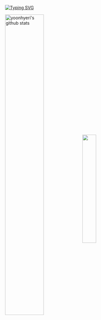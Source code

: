 [![Typing SVG](https://readme-typing-svg.herokuapp.com?font=Oleo+Script&color=ff9933&size=25&center=true&vCenter=true&width=404&height=53&lines=%E3%80%80%E3%80%80hiya%2C+I'm+hyeri+%E3%80%80%E3%80%80)](https://git.io/typing-svg)
 
<a href="https://github.com/yoonhyeri/github-readme-stats"><img align="center" img width="50%" src="https://github-readme-stats.vercel.app/api?username=yoonhyeri&show_icons=true&include_all_commits=true&theme=buefy&hide_border=true" alt="yoonhyeri's github stats"/></a><a href="https://github.com/yoonhyeri/github-readme-stats"><img align="center" img width="30%" src="https://github-readme-stats.vercel.app/api/top-langs/?username=yoonhyeri&layout=compact&theme=buefy&hide_border=true"/></a> 

